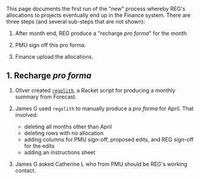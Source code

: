 This page documents the first run of the "new" process whereby REG's allocations to projects eventually end up in the Finance system. There are three steps (and several sub-steps that are not shown):

1. After month end, REG produce a "recharge _pro forma_" for the month

2. PMU sign off this pro forma.

3. Finance upload the allocations.

## 1. Recharge _pro forma_

1. Oliver created [`regolith`](https://github.com/alan-turing-institute/regolith), a Racket script for producing a monthly summary from Forecast. 

2. James G used `regolith` to manually produce a _pro forma_ for April. That involved:
   - deleting all months other than April
   - deleting rows with no allocation
   - adding columns for PMU sign-off, proposed edits, and REG sign-off for the edits 
   - adding an instructions sheet

3. James G asked Catherine L who from PMU should be REG's working contact.




